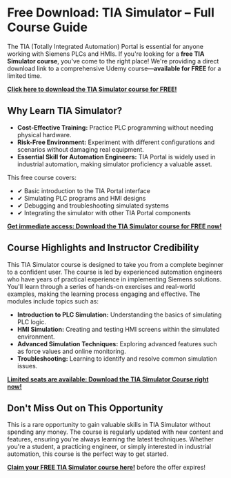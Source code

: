 # Free Download: TIA Simulator – Full Course Guide

The TIA (Totally Integrated Automation) Portal is essential for anyone working with Siemens PLCs and HMIs. If you're looking for a **free TIA Simulator course**, you've come to the right place! We're providing a direct download link to a comprehensive Udemy course—**available for FREE** for a limited time.

[**Click here to download the TIA Simulator course for FREE!**](https://udemywork.com/tia-simulator)

## Why Learn TIA Simulator?

*   **Cost-Effective Training:** Practice PLC programming without needing physical hardware.
*   **Risk-Free Environment:** Experiment with different configurations and scenarios without damaging real equipment.
*   **Essential Skill for Automation Engineers:** TIA Portal is widely used in industrial automation, making simulator proficiency a valuable asset.

This free course covers:

*   ✔ Basic introduction to the TIA Portal interface
*   ✔ Simulating PLC programs and HMI designs
*   ✔ Debugging and troubleshooting simulated systems
*   ✔ Integrating the simulator with other TIA Portal components

[**Get immediate access: Download the TIA Simulator course for FREE now!**](https://udemywork.com/tia-simulator)

## Course Highlights and Instructor Credibility

This TIA Simulator course is designed to take you from a complete beginner to a confident user. The course is led by experienced automation engineers who have years of practical experience in implementing Siemens solutions. You'll learn through a series of hands-on exercises and real-world examples, making the learning process engaging and effective. The modules include topics such as:

*   **Introduction to PLC Simulation:** Understanding the basics of simulating PLC logic.
*   **HMI Simulation:** Creating and testing HMI screens within the simulated environment.
*   **Advanced Simulation Techniques:** Exploring advanced features such as force values and online monitoring.
*   **Troubleshooting:** Learning to identify and resolve common simulation issues.

[**Limited seats are available: Download the TIA Simulator Course right now!**](https://udemywork.com/tia-simulator)

## Don't Miss Out on This Opportunity

This is a rare opportunity to gain valuable skills in TIA Simulator without spending any money. The course is regularly updated with new content and features, ensuring you're always learning the latest techniques. Whether you're a student, a practicing engineer, or simply interested in industrial automation, this course is the perfect way to get started.

**[Claim your FREE TIA Simulator course here!](https://udemywork.com/tia-simulator)** before the offer expires!
